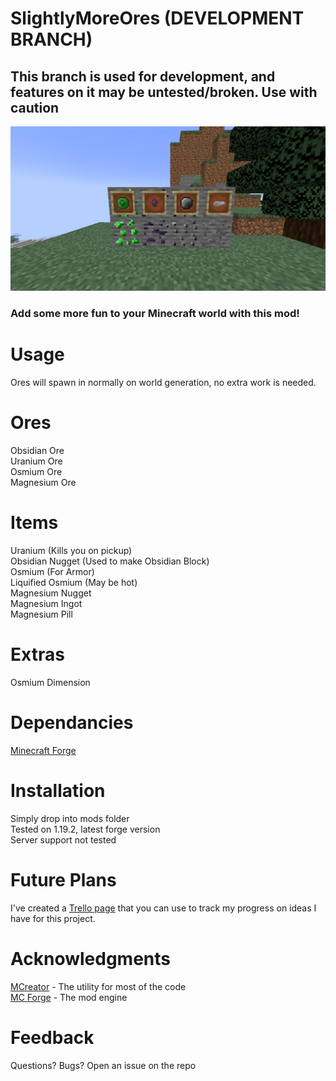 # SlightlyMoreOres (DEVELOPMENT BRANCH)
## This branch is used for development, and features on it may be untested/broken. Use with caution

![](itemframes.png)

### Add some more fun to your Minecraft world with this mod!

# Usage

Ores will spawn in normally on world generation, no extra work is needed.

# Ores

Obsidian Ore <br />
Uranium Ore <br />
Osmium Ore <br />
Magnesium Ore

# Items

Uranium (Kills you on pickup) <br />
Obsidian Nugget (Used to make Obsidian Block) <br />
Osmium (For Armor) <br />
Liquified Osmium (May be hot) <br />
Magnesium Nugget <br />
Magnesium Ingot <br />
Magnesium Pill <br />

# Extras

Osmium Dimension 

# Dependancies

[Minecraft Forge](https://files.minecraftforge.net/net/minecraftforge/forge/index_1.19.2.html)

# Installation

Simply drop into mods folder <br />
Tested on 1.19.2, latest forge version <br />
Server support not tested

# Future Plans

I've created a [Trello page](https://trello.com/b/TUeaZN1d/slightlymoreores) that you can use to track my progress on ideas I have for this project.

# Acknowledgments

[MCreator](https://mcreator.net) - The utility for most of the code <br />
[MC Forge](https://files.minecraftforge.net/net/minecraftforge/forge/index_1.19.2.html) - The mod engine

# Feedback

Questions? Bugs? Open an issue on the repo

